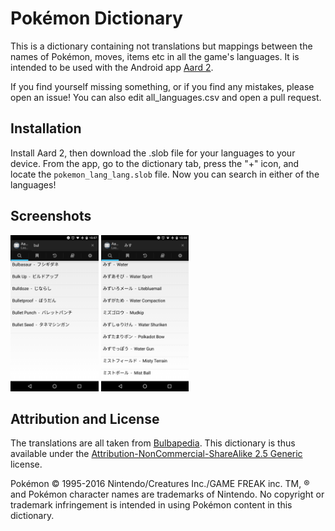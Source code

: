 # Pokémon Dictionary

This is a dictionary containing not translations but mappings between the names of Pokémon, moves, items etc in all the game's languages. It is intended to be used with the Android app [Aard 2](https://play.google.com/store/apps/details?id=itkach.aard2).

If you find yourself missing something, or if you find any mistakes, please open an issue! You can also edit all_languages.csv and open a pull request.

## Installation

Install Aard 2, then download the .slob file for your languages to your device. From the app, go to the dictionary tab, press the "+" icon, and locate the `pokemon_lang_lang.slob` file. Now you can search in either of the languages!

## Screenshots

<img src="./img/eng.png" height="250"> <img src="./img/jap.png" height="250">

## Attribution and License

The translations are all taken from [Bulbapedia](http://bulbapedia.bulbagarden.net/). This dictionary is thus available under the [Attribution-NonCommercial-ShareAlike 2.5 Generic](https://creativecommons.org/licenses/by-nc-sa/2.5/) license.

Pokémon © 1995-2016 Nintendo/Creatures Inc./GAME FREAK inc. TM, ® and Pokémon character names are trademarks of Nintendo.
No copyright or trademark infringement is intended in using Pokémon content in this dictionary.

